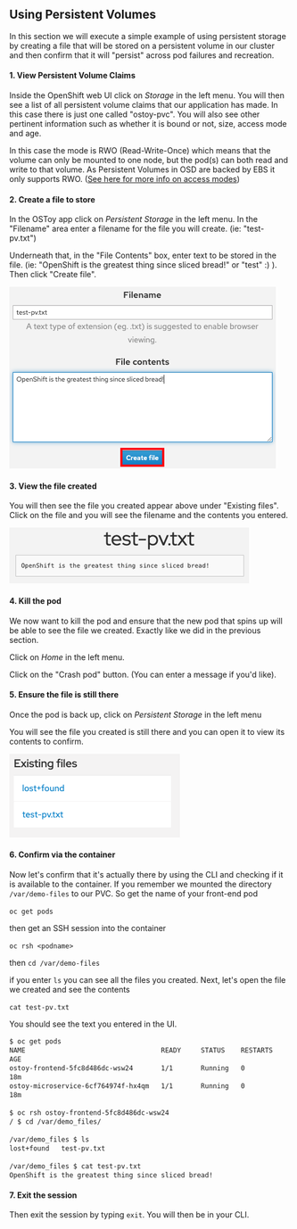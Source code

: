 ## Using Persistent Volumes

In this section we will execute a simple example of using persistent storage by creating a file that will be stored on a persistent volume in our cluster and then confirm that it will "persist" across pod failures and recreation.

#### 1. View Persistent Volume Claims
Inside the OpenShift web UI click on *Storage* in the left menu. You will then see a list of all persistent volume claims that our application has made.  In this case there is just one called "ostoy-pvc".  You will also see other pertinent information such as whether it is bound or not, size, access mode and age.  

In this case the mode is RWO (Read-Write-Once) which means that the volume can only be mounted to one node, but the pod(s) can both read and write to that volume.  As Persistent Volumes in OSD are backed by EBS it only supports RWO.  ([See here for more info on access modes](https://docs.openshift.com/dedicated/3/architecture/additional_concepts/storage.html#pv-access-modes))

#### 2. Create a file to store
In the OSToy app click on *Persistent Storage* in the left menu.  In the "Filename" area enter a filename for the file you will create. (ie: "test-pv.txt")

Underneath that, in the "File Contents" box, enter text to be stored in the file. (ie: "OpenShift is the greatest thing since sliced bread!" or "test" :) ).  Then click "Create file".

![Create File](/images/6-ostoy-createfile.png)

#### 3. View the file created
You will then see the file you created appear above under "Existing files".  Click on the file and you will see the filename and the contents you entered.

![View File](/images/6-ostoy-viewfile.png)

#### 4. Kill the pod
We now want to kill the pod and ensure that the new pod that spins up will be able to see the file we created. Exactly like we did in the previous section. 

Click on *Home* in the left menu.

Click on the "Crash pod" button.  (You can enter a message if you'd like).

#### 5. Ensure the file is still there
Once the pod is back up, click on *Persistent Storage* in the left menu

You will see the file you created is still there and you can open it to view its contents to confirm.

![ExistingFile](/images/6-ostoy-existingfile.png)

#### 6. Confirm via the container
Now let's confirm that it's actually there by using the CLI and checking if it is available to the container.  If you remember we mounted the directory `/var/demo-files` to our PVC.  So get the name of your front-end pod

`oc get pods`

then get an SSH session into the container

`oc rsh <podname>`

then `cd /var/demo-files`

if you enter `ls` you can see all the files you created.  Next, let's open the file we created and see the contents

`cat test-pv.txt`

You should see the text you entered in the UI.

```
$ oc get pods
NAME                                  READY     STATUS    RESTARTS   AGE
ostoy-frontend-5fc8d486dc-wsw24       1/1       Running   0          18m
ostoy-microservice-6cf764974f-hx4qm   1/1       Running   0          18m

$ oc rsh ostoy-frontend-5fc8d486dc-wsw24
/ $ cd /var/demo_files/

/var/demo_files $ ls
lost+found   test-pv.txt

/var/demo_files $ cat test-pv.txt 
OpenShift is the greatest thing since sliced bread!
```
#### 7. Exit the session
Then exit the session by typing `exit`. You will then be in your CLI.
